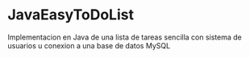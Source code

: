 # JavaEasyToDoList
Implementacion en Java de una lista de tareas sencilla con sistema de usuarios u conexion a una base de datos MySQL
